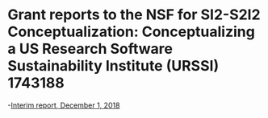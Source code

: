# Grant reports to the NSF for SI2-S2I2 Conceptualization: Conceptualizing a US Research Software Sustainability Institute (URSSI) 1743188

-[Interim report, December 1, 2018](interim-report/)
